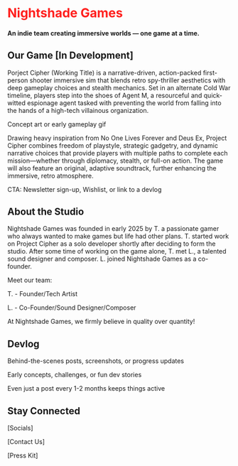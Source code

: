 # <span style="color: #ff201e">Nightshade Games</span>
####  An indie team creating immersive worlds — one game at a time.


## Our Game [In Development]

Porject Cipher (Working Title) is a narrative-driven, action-packed first-person shooter immersive sim that blends retro spy-thriller aesthetics with deep gameplay choices and stealth mechanics. Set in an alternate Cold War timeline, players step into the shoes of Agent M, a resourceful and quick-witted espionage agent tasked with preventing the world from falling into the hands of a high-tech villainous organization.

Concept art or early gameplay gif

Drawing heavy inspiration from No One Lives Forever and Deus Ex, Project Cipher combines freedom of playstyle, strategic gadgetry, and dynamic narrative choices that provide players with multiple paths to complete each mission—whether through diplomacy, stealth, or full-on action. The game will also feature an original, adaptive soundtrack, further enhancing the immersive, retro atmosphere.

CTA: Newsletter sign-up, Wishlist, or link to a devlog


## About the Studio

Nightshade Games was founded in early 2025 by T. a passionate gamer who always wanted to make games but life had other plans. T. started work on Project Cipher as a solo developer shortly after deciding to form the studio. After some time of working on the game alone, T. met L., a talented sound designer and composer. L. joined Nightshade Games as a co-founder.

Meet our team:

T. - Founder/Tech Artist

L. - Co-Founder/Sound Designer/Composer


At Nightshade Games, we firmly believe in quality over quantity! 

## Devlog

Behind-the-scenes posts, screenshots, or progress updates

Early concepts, challenges, or fun dev stories

Even just a post every 1-2 months keeps things active

## Stay Connected

[Socials]

[Contact Us]

[Press Kit]
